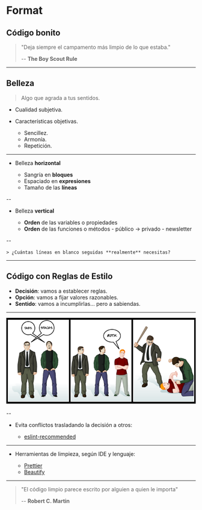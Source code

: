 # Format

## Código bonito

> "Deja siempre el campamento más limpio de lo que estaba."
>
> -- **The Boy Scout Rule**

---

## Belleza

> Algo que agrada a tus sentidos.

- Cualidad subjetiva.

- Características objetivas.

  - Sencillez.
  - Armonía.
  - Repetición.

---

- Belleza **horizontal**

  - Sangría en **bloques**
  - Espaciado en **expresiones**
  - Tamaño de las **líneas**

--

- Belleza **vertical**

  - **Orden** de las variables o propiedades
  - **Orden** de las funciones o métodos
        - público -> privado
        - newsletter

--

    > ¿Cuántas líneas en blanco seguidas **realmente** necesitas?

---

## Código con Reglas de Estilo

- **Decisión**: vamos a establecer reglas.
- **Opción**: vamos a fijar valores razonables.
- **Sentido**: vamos a incumplirlas... pero a sabiendas.

---

![Tabs vs Spaces](./assets/tabs_vs_spaces.png)

--

- Evita conflictos trasladando la decisión a otros:

  - [eslint-recommended](https://github.com/eslint/eslint/blob/master/conf/eslint-recommended.js)

---

- Herramientas de limpieza, según IDE y lenguaje:

  - [Prettier](https://prettier.io/)
  - [Beautify](https://www.npmjs.com/package/js-beautify)

---

> "El código limpio parece escrito por alguien a quien le importa"
>
> -- **Robert C. Martin**